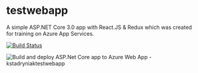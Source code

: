 # testwebapp
A simple ASP.NET Core 3.0 app with React.JS &amp; Redux which was created for training on Azure App Services.

[![Build Status](https://dev.azure.com/kstadryniaktestwebapp/kstadryniaktestwebapp/_apis/build/status/kstadryniaktestwebapp%20-%204%20-%20CI?branchName=master)](https://dev.azure.com/kstadryniaktestwebapp/kstadryniaktestwebapp/_build/latest?definitionId=5&branchName=master)

![Build and deploy ASP.Net Core app to Azure Web App - kstadryniaktestwebapp](https://github.com/Stadzior/testwebapp/workflows/Build%20and%20deploy%20ASP.Net%20Core%20app%20to%20Azure%20Web%20App%20-%20kstadryniaktestwebapp/badge.svg)
